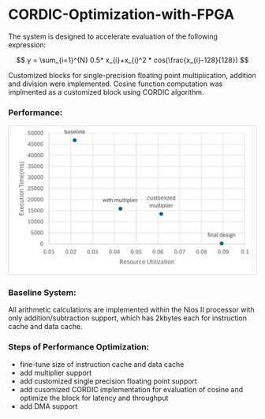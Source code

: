 # CORDIC-Optimization-with-FPGA
The system is designed to accelerate evaluation of the following expression:

$$ 
y = \sum_{i=1}^{N} 0.5* x_{i}+x_{i}^2 * cos(\frac{x_{i}-128}{128})
$$

Customized blocks for single-precision floating point multiplication, addition and division were implemented. Cosine function computation was implmented as a customized block using CORDIC algorithm.
### Performance:
![Local Image](images/Picture1.png)

### Baseline System: 
All arithmetic calculations are implemented within the Nios II processor with only addition/subtraction support, which has 2kbytes each for instruction cache and data cache.

### Steps of Performance Optimization:
- fine-tune size of instruction cache and data cache
- add multiplier support
- add customized single precision floating point support
- add cusomized CORDIC implementation for evaluation of cosine and optimize the block for latency and throughput
- add DMA support
